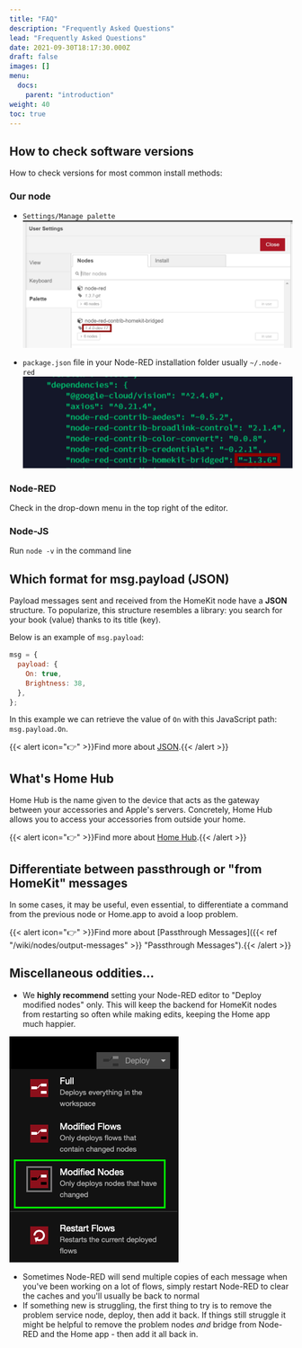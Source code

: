 ```yaml
---
title: "FAQ"
description: "Frequently Asked Questions"
lead: "Frequently Asked Questions"
date: 2021-09-30T18:17:30.000Z
draft: false
images: []
menu:
  docs:
    parent: "introduction"
weight: 40
toc: true
---
```


## How to check software versions

How to check versions for most common install methods:

### Our node

- `Settings/Manage palette` ![Nodes Version via Manage Palette](nodes_version_manage_palette.png)

- `package.json` file in your Node-RED installation folder usually `~/.node-red` ![Nodes Version via package.json](nodes_version_package_json.png)

### Node-RED

Check in the drop-down menu in the top right of the editor.

### Node-JS

Run `node -v` in the command line

## Which format for msg.payload (JSON)

Payload messages sent and received from the HomeKit node have a **JSON** structure.
To popularize, this structure resembles a library: you search for your book (value) thanks to its title (key).

Below is an example of `msg.payload`:

```js
msg = {
  payload: {
    On: true,
    Brightness: 38,
  },
};
```

In this example we can retrieve the value of `On` with this JavaScript path: `msg.payload.On`.

{{< alert icon="👉" >}}Find more about [JSON](https://en.wikipedia.org/wiki/JSON).{{< /alert >}}

## What's Home Hub

Home Hub is the name given to the device that acts as the gateway between your accessories and Apple's servers.
Concretely, Home Hub allows you to access your accessories from outside your home.

{{< alert icon="👉" >}}Find more about [Home Hub](https://support.apple.com/en-us/HT207057).{{< /alert >}}

## Differentiate between passthrough or "from HomeKit" messages

In some cases, it may be useful, even essential, to differentiate a command from the previous node or Home.app to avoid a loop problem.

{{< alert icon="👉" >}}Find more about [Passthrough Messages]({{< ref "/wiki/nodes/output-messages" >}} "Passthrough Messages").{{< /alert >}}

## Miscellaneous oddities...

- We **highly recommend** setting your Node-RED editor to "Deploy modified nodes" only. This will keep the backend for HomeKit nodes from restarting so often while making edits, keeping the Home app much happier.

![Modified Nodes](modified_nodes.png)

- Sometimes Node-RED will send multiple copies of each message when you've been working on a lot of flows, simply restart Node-RED to clear the caches and you'll usually be back to normal
- If something new is struggling, the first thing to try is to remove the problem service node, deploy, then add it back. If things still struggle it might be helpful to remove the problem nodes _and_ bridge from Node-RED and the Home app - then add it all back in.
